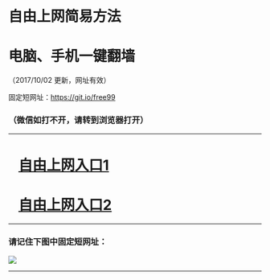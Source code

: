 ﻿# 自由上网简易方法

# 电脑、手机一键翻墙

（2017/10/02 更新，网址有效）

固定短网址：https://git.io/free99

### （微信如打不开，请转到浏览器打开）


***





# &nbsp;&nbsp; <a href="http://ft2165018590.fwtz-zhenx1001.xyz/fwqtz01.html?t=10020012778 " target="_blank">自由上网入口1</a>
# &nbsp;&nbsp; <a href="http://ft3140023344.fw-tzzhen1002.xyz/fwqtz02.html?t=100200118025 " target="_blank">自由上网入口2</a>
***

### 请记住下图中固定短网址：

<img src="https://s3-us-west-2.amazonaws.com/fwq-1001/yjfq-20170905okok.png" /> 


***

